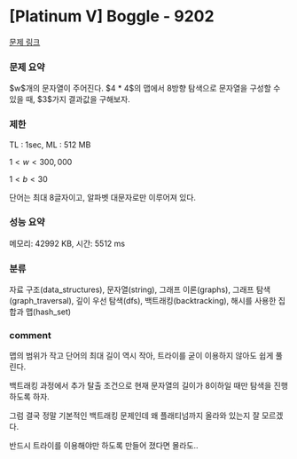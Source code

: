 # [Platinum V] Boggle - 9202

[문제 링크](https://www.acmicpc.net/problem/9202)

### 문제 요약

<p> $w$개의 문자열이 주어진다. $4 * 4$의 맵에서 8방향 탐색으로 문자열을 구성할 수 있을 때, $3$가지 결과값을 구해보자. </p>

### 제한

TL : 1sec, ML : 512 MB

$1 < w < 300,000$

$1 < b < 30$

단어는 최대 8글자이고, 알파벳 대문자로만 이루어져 있다.

### 성능 요약

메모리: 42992 KB, 시간: 5512 ms

### 분류

자료 구조(data_structures), 문자열(string), 그래프 이론(graphs), 그래프 탐색(graph_traversal), 깊이 우선 탐색(dfs), 백트래킹(backtracking), 해시를 사용한 집합과 맵(hash_set)

### comment

맵의 범위가 작고 단어의 최대 길이 역시 작아, 트라이를 굳이 이용하지 않아도 쉽게 풀린다.

백트래킹 과정에서 추가 탈출 조건으로 현재 문자열의 길이가 $8$이하일 때만 탐색을 진행하도록 하자.

그럼 결국 정말 기본적인 백트래킹 문제인데 왜 플래티넘까지 올라와 있는지 잘 모르겠다.

반드시 트라이를 이용해야만 하도록 만들어 졌다면 몰라도..
